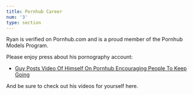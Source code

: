 ```yaml
---
title: Pornhub Career
num: '3'
type: section
---
```

Ryan is verified on Pornhub.com and is a proud member of the Pornhub Models Program.

Please enjoy press about his pornography account:

* [Guy Posts Video Of Himself On Pornhub Encouraging People To Keep Going](http://www.ladbible.com/news/weird-guy-posts-video-of-himself-on-pornhub-encouraging-people-to-keep-going-20181031)

And be sure to check out his videos for yourself here.
